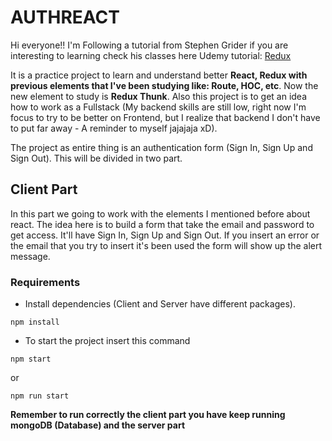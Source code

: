 # AUTHREACT

Hi everyone!! I'm Following a tutorial from Stephen Grider if you are interesting to learning check his classes here
Udemy tutorial: [Redux](https://www.udemy.com/react-redux/)

It is a practice project to learn and understand better **React, Redux with previous elements that I've been studying like: Route, HOC, etc**. Now the new element to study is **Redux Thunk**. Also this project is to get an idea how to work as a Fullstack (My backend skills are still low, right now I'm focus to try to be better on Frontend, but I realize that backend I don't have to put far away - A reminder to myself jajajaja xD).

The project as entire thing is an authentication form (Sign In, Sign Up and Sign Out). This will be divided in two part.

## Client Part

In this part we going to work with the elements I mentioned before about react. The idea here is to build a form that take the email and password to get access. It'll have Sign In, Sign Up and Sign Out. If you insert an error or the email that you try to insert it's been used the form will show up the alert message.

### Requirements

* Install dependencies (Client and Server have different packages).
```
npm install
```
* To start the project insert this command
```
npm start
```
or
```
npm run start
```
**Remember to run correctly the client part you have keep running mongoDB (Database) and the server part**